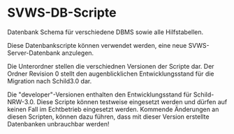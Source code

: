 # SVWS-DB-Scripte

Datenbank Schema für verschiedene DBMS sowie alle Hilfstabellen.

Diese Datenbankscripte können verwendet werden, eine neue SVWS-Server-Datenbank anzulegen.

Die Unterordner stellen die verschiednen Versionen der Scripte dar.
Der Ordner Revision 0 stellt den augenblicklichen Entwicklungsstand für die Migration nach Schild3.0 dar.


Die "developer"-Versionen enthalten den Entwicklungsstand für Schild-NRW-3.0.
Diese Scripte können testweise eingesetzt werden und dürfen auf keinen Fall im Echtbetrieb eingesetzt werden.
Kommende Änderungen an diesen Scripten, können dazu führen, dass mit dieser Version erstellte Datenbanken unbrauchbar werden!


